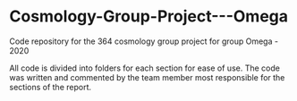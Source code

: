 # Cosmology-Group-Project---Omega
Code repository for the 364 cosmology group project for group Omega - 2020


All code is divided into folders for each section for ease of use.
The code was written and commented by the team member most responsible for the sections of the report.
